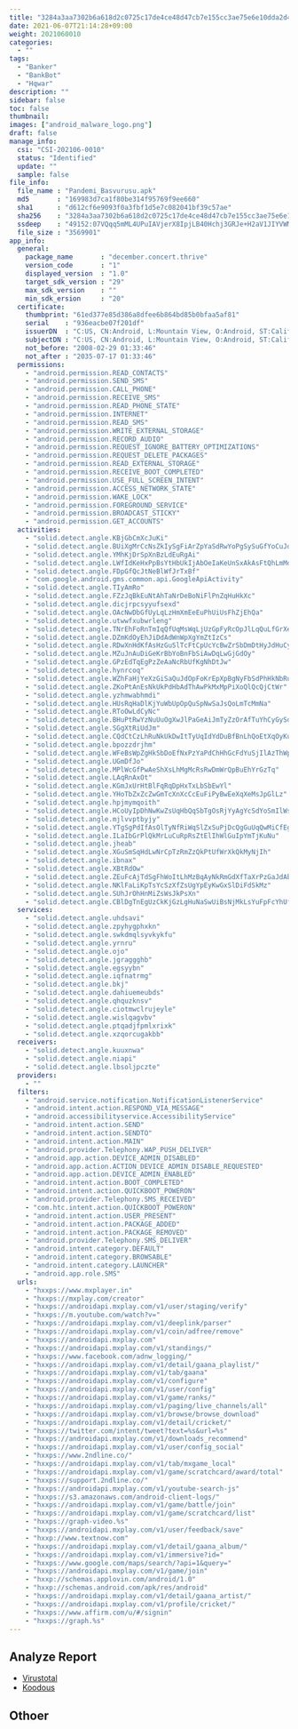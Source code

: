 ```yaml
---
title: "3284a3aa7302b6a618d2c0725c17de4ce48d47cb7e155cc3ae75e6e10dda2d44"
date: 2021-06-07T21:14:28+09:00
weight: 2021060010
categories:
  - ""
tags:
  - "Banker"
  - "BankBot"
  - "Hqwar"
description: ""
sidebar: false
toc: false
thumbnail: 
images: ["android_malware_logo.png"]
draft: false
manage_info:
  csi: "CSI-202106-0010"
  status: "Identified"
  update: ""
  sample: false
file_info:
  file_name : "Pandemi_Basvurusu.apk"
  md5       : "169983d7ca1f80be314f95769f9ee660"
  sha1	    : "d612cf6e9093f0a3fbf1d5e7c082041bf39c57ae"
  sha256    : "3284a3aa7302b6a618d2c0725c17de4ce48d47cb7e155cc3ae75e6e10dda2d44"
  ssdeep    : "49152:07VQqq5mML4UPuIAVjerX8IpjLB40Hchj3GRJe+H2aV1JIYVWMHJSBZGtIrXlEpo:07VHqQML4sZrNqPjr+RYYkBsyjmvrKf"
  file_size : "3569901"
app_info:
  general:
    package_name       : "december.concert.thrive"
    version_code       : "1"
    displayed_version  : "1.0"
    target_sdk_version : "29"
    max_sdk_version    : ""
    min_sdk_ersion     : "20"
  certificate:
    thumbprint: "61ed377e85d386a8dfee6b864bd85b0bfaa5af81"
    serial    : "936eacbe07f201df"
    issuerDN  : "C:US, CN:Android, L:Mountain View, O:Android, ST:California, OU:Android, email:android@android.com"
    subjectDN : "C:US, CN:Android, L:Mountain View, O:Android, ST:California, OU:Android, email:android@android.com"
    not_before: "2008-02-29 01:33:46"
    not_after : "2035-07-17 01:33:46"
  permissions:
    - "android.permission.READ_CONTACTS"
    - "android.permission.SEND_SMS"
    - "android.permission.CALL_PHONE"
    - "android.permission.RECEIVE_SMS"
    - "android.permission.READ_PHONE_STATE"
    - "android.permission.INTERNET"
    - "android.permission.READ_SMS"
    - "android.permission.WRITE_EXTERNAL_STORAGE"
    - "android.permission.RECORD_AUDIO"
    - "android.permission.REQUEST_IGNORE_BATTERY_OPTIMIZATIONS"
    - "android.permission.REQUEST_DELETE_PACKAGES"
    - "android.permission.READ_EXTERNAL_STORAGE"
    - "android.permission.RECEIVE_BOOT_COMPLETED"
    - "android.permission.USE_FULL_SCREEN_INTENT"
    - "android.permission.ACCESS_NETWORK_STATE"
    - "android.permission.WAKE_LOCK"
    - "android.permission.FOREGROUND_SERVICE"
    - "android.permission.BROADCAST_STICKY"
    - "android.permission.GET_ACCOUNTS"
  activities:
    - "solid.detect.angle.KBjGbCmXcJuKi"
    - "solid.detect.angle.BUiXgMrCcNsZkIySgFiArZpYaSdRwYoPgSySuGfYoCuJdLaEhXsDoYn"
    - "solid.detect.angle.YMhKjDrSpXnBzLdEuRgAi"
    - "solid.detect.angle.LWfIdKeHxPpBsYtHbUkIjAbOeIaKeUnSxAkAsFtQhLmMoOzPyBnSjCs"
    - "solid.detect.angle.FDpGfQcJtNeBlWfJrTxBf"
    - "com.google.android.gms.common.api.GoogleApiActivity"
    - "solid.detect.angle.TIyAmRo"
    - "solid.detect.angle.FZzJqBkEuNtAhTaNrDeBoNiFlPnZqHuHkXc"
    - "solid.detect.angle.dicjrpcsyyufsexd"
    - "solid.detect.angle.OAcNwDbGfUyLqLzHmXmEeEuPhUiUsFhZjEhQa"
    - "solid.detect.angle.utwwfxubwrleng"
    - "solid.detect.angle.TNrEhFoRnTmIqQfUqMsWqLjUzGpFyRcOpJlLqQuLfGrXeJcImWnKpPt"
    - "solid.detect.angle.DZmKdOyEhJiDdAdWnWpXgYmZtIzCs"
    - "solid.detect.angle.RDwXnHdKfAsHzGuSlTcFtCpUcYcBwZrSbDmDtHyJdHuCyWrGkBmBuXc"
    - "solid.detect.angle.MZuJnAuDiGeKrBbYoBnFbSiAwDqLwGjGdOy"
    - "solid.detect.angle.GPzEdTqEgPzZeAaNcRbUfKgNhDtJw"
    - "solid.detect.angle.hynrcoq"
    - "solid.detect.angle.WZhFaHjYeXzGiSaQuJdOpFoKrEpXpBgNyFbSdPhHkNbRu"
    - "solid.detect.angle.ZKoPtAnEsNkUkPdHbAdThAwPkMxMpPiXoQlQcQjCtWr"
    - "solid.detect.angle.yzhmwabhmdi"
    - "solid.detect.angle.HUsRqHaDlKjYuWbUpOpQuSpNwSaJsQoLmTcMmNa"
    - "solid.detect.angle.RToOwLdCyNc"
    - "solid.detect.angle.BHuPtRwYzNuUuOgXwJlPaGeAiJmTyZzOrAfTuYhCyGySdRqQtFgXiFj"
    - "solid.detect.angle.SGgXtRiUdJm"
    - "solid.detect.angle.CQdCtCzLhRuNkUkDwItTyUqIdYdDuBfBnLhQoEtXqOyKuQaRbTpHhIp"
    - "solid.detect.angle.bpozzdrjhm"
    - "solid.detect.angle.WFeBsWpZgHkSbDoEfNxPzYaPdChHhGcFdYuSjIlAzThWpBiLlMc"
    - "solid.detect.angle.UGmDfJo"
    - "solid.detect.angle.MPlWcGfPwAeShXsLhMgMcRsRwDmWrQpBuEhYrGzTq"
    - "solid.detect.angle.LAqRnAxOt"
    - "solid.detect.angle.KGmJxUrHtBlFqRqDpHxTxLbSbEwYl"
    - "solid.detect.angle.YHoTbZxZcZwGmTcXnXcCcEuFiPyBwEeXqXeMsJpGlLz"
    - "solid.detect.angle.hpjmymqoith"
    - "solid.detect.angle.HCoUyIpDhNwKwZsUqHbQqSbTgOsRjYyAgYcSdYoSmIlWsZuDoQtCcRh"
    - "solid.detect.angle.mjlvvptbyjy"
    - "solid.detect.angle.YTgSgPdIfAsOlTyNfRiWqSlZxSuPjDcQgGuUqQwMiCfEgEtYsFa"
    - "solid.detect.angle.ILaIbGrPlQkMrLuCuRpRsZtElIhWlGuIpYmTjKuNu"
    - "solid.detect.angle.jheab"
    - "solid.detect.angle.XGuSmSqHdLwNrCpTzRmZzQkPtUfWrXkQkMyNjIh"
    - "solid.detect.angle.ibnax"
    - "solid.detect.angle.XBtRdOw"
    - "solid.detect.angle.ZEuFcAjTdSgFhWoItLhMzBqAyNkRmGdXfTaXrPzGaJdAbXcBdJhGcLf"
    - "solid.detect.angle.NKlFaLiKpTsYcSzXfZsUgYpEyKwGxSlDiFdSkMz"
    - "solid.detect.angle.SUhJrOhHnMiZsWsJkPsXn"
    - "solid.detect.angle.CBlDgTnEgUzCkKjGzLgHuNaSwUiBsNjMkLsYuFpFcYhUfUy"
  services:
    - "solid.detect.angle.uhdsavi"
    - "solid.detect.angle.zpyhygphxkn"
    - "solid.detect.angle.swkdmqlsyvkykfu"
    - "solid.detect.angle.yrnru"
    - "solid.detect.angle.ojo"
    - "solid.detect.angle.jgraggghb"
    - "solid.detect.angle.egsyybn"
    - "solid.detect.angle.iqfnatrmg"
    - "solid.detect.angle.bkj"
    - "solid.detect.angle.dahiuemeubds"
    - "solid.detect.angle.qhquzknsv"
    - "solid.detect.angle.ciotmwclrujeyle"
    - "solid.detect.angle.wislqagvbv"
    - "solid.detect.angle.ptqadjfpmlxrixk"
    - "solid.detect.angle.xzqorcugakbb"
  receivers:
    - "solid.detect.angle.kuuxnwa"
    - "solid.detect.angle.niapi"
    - "solid.detect.angle.lbsoljpczte"
  providers:
    - ""
  filters:
    - "android.service.notification.NotificationListenerService"
    - "android.intent.action.RESPOND_VIA_MESSAGE"
    - "android.accessibilityservice.AccessibilityService"
    - "android.intent.action.SEND"
    - "android.intent.action.SENDTO"
    - "android.intent.action.MAIN"
    - "android.provider.Telephony.WAP_PUSH_DELIVER"
    - "android.app.action.DEVICE_ADMIN_DISABLED"
    - "android.app.action.ACTION_DEVICE_ADMIN_DISABLE_REQUESTED"
    - "android.app.action.DEVICE_ADMIN_ENABLED"
    - "android.intent.action.BOOT_COMPLETED"
    - "android.intent.action.QUICKBOOT_POWERON"
    - "android.provider.Telephony.SMS_RECEIVED"
    - "com.htc.intent.action.QUICKBOOT_POWERON"
    - "android.intent.action.USER_PRESENT"
    - "android.intent.action.PACKAGE_ADDED"
    - "android.intent.action.PACKAGE_REMOVED"
    - "android.provider.Telephony.SMS_DELIVER"
    - "android.intent.category.DEFAULT"
    - "android.intent.category.BROWSABLE"
    - "android.intent.category.LAUNCHER"
    - "android.app.role.SMS"
  urls:
    - "hxxps://www.mxplayer.in"
    - "hxxps://mxplay.com/creator"
    - "hxxps://androidapi.mxplay.com/v1/user/staging/verify"
    - "hxxps://m.youtube.com/watch?v="
    - "hxxps://androidapi.mxplay.com/v1/deeplink/parser"
    - "hxxps://androidapi.mxplay.com/v1/coin/adfree/remove"
    - "hxxps://androidapi.mxplay.com"
    - "hxxps://androidapi.mxplay.com/v1/standings/"
    - "hxxps://www.facebook.com/adnw_logging/"
    - "hxxps://androidapi.mxplay.com/v1/detail/gaana_playlist/"
    - "hxxps://androidapi.mxplay.com/v1/tab/gaana"
    - "hxxps://androidapi.mxplay.com/v1/configure"
    - "hxxps://androidapi.mxplay.com/v1/user/config"
    - "hxxps://androidapi.mxplay.com/v1/game/ranks/"
    - "hxxps://androidapi.mxplay.com/v1/paging/live_channels/all"
    - "hxxps://androidapi.mxplay.com/v1/browse/browse_download"
    - "hxxps://androidapi.mxplay.com/v1/detail/cricket/"
    - "hxxps://twitter.com/intent/tweet?text=%s&url=%s"
    - "hxxps://androidapi.mxplay.com/v1/downloads_recommend"
    - "hxxps://androidapi.mxplay.com/v1/user/config_social"
    - "hxxps://www.2ndline.co/"
    - "hxxps://androidapi.mxplay.com/v1/tab/mxgame_local"
    - "hxxps://androidapi.mxplay.com/v1/game/scratchcard/award/total"
    - "hxxps://support.2ndline.co/"
    - "hxxps://androidapi.mxplay.com/v1/youtube-search-js"
    - "hxxps://s3.amazonaws.com/android-client-logs/"
    - "hxxps://androidapi.mxplay.com/v1/game/battle/join"
    - "hxxps://androidapi.mxplay.com/v1/game/scratchcard/list"
    - "hxxps://graph-video.%s"
    - "hxxps://androidapi.mxplay.com/v1/user/feedback/save"
    - "hxxp://www.textnow.com"
    - "hxxps://androidapi.mxplay.com/v1/detail/gaana_album/"
    - "hxxps://androidapi.mxplay.com/v1/immersive?id="
    - "hxxps://www.google.com/maps/search/?api=1&query="
    - "hxxps://androidapi.mxplay.com/v1/game/join"
    - "hxxp://schemas.applovin.com/android/1.0"
    - "hxxp://schemas.android.com/apk/res/android"
    - "hxxps://androidapi.mxplay.com/v1/detail/gaana_artist/"
    - "hxxps://androidapi.mxplay.com/v1/profile/cricket/"
    - "hxxps://www.affirm.com/u/#/signin"
    - "hxxps://graph.%s"
---
```


## Analyze Report

- [Virustotal](https://www.virustotal.com/gui/file/3284a3aa7302b6a618d2c0725c17de4ce48d47cb7e155cc3ae75e6e10dda2d44)
- [Koodous](https://koodous.com/apks/3284a3aa7302b6a618d2c0725c17de4ce48d47cb7e155cc3ae75e6e10dda2d44)

## Othoer

